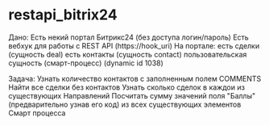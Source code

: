 # restapi_bitrix24
Дано:
Есть некий портал Битрикс24 (без доступа логин/пароль)
Есть вебхук для работы с REST API (https://hook_uri)
На портале:
есть сделки (сущность deal)
есть контакты (сущность contact)
пользовательская сущность (смарт-процесс) (dynamic id 1038)

Задача:
Узнать количество контактов с заполненным полем COMMENTS
Найти все сделки без контактов
Узнать сколько сделок в каждои из существующих Направлений
Посчитать сумму значений поля "Баллы" (предварительно узнав его код) из всех существующих элементов Смарт процесса
